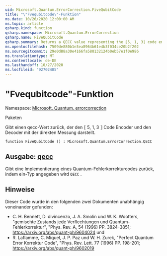 ```yaml
---
uid: Microsoft.Quantum.ErrorCorrection.FiveQubitCode
title: "\"Fvequbitcode\"-Funktion"
ms.date: 10/26/2020 12:00:00 AM
ms.topic: article
qsharp.kind: function
qsharp.namespace: Microsoft.Quantum.ErrorCorrection
qsharp.name: FiveQubitCode
qsharp.summary: Returns a QECC value representing the ⟦5, 1, 3⟧ code encoder and decoder with in-place syndrome measurement.
ms.openlocfilehash: 7509de880b1e3ea8964b61e4b3f034ce20b2f202
ms.sourcegitcommit: 29e0d88a30e4166fa580132124b0eb57e1f0e986
ms.translationtype: MT
ms.contentlocale: de-DE
ms.lasthandoff: 10/27/2020
ms.locfileid: "92702485"
---
```

# <a name="fivequbitcode-function"></a>"Fvequbitcode"-Funktion

Namespace: [Microsoft. Quantum. errorcorrection](xref:Microsoft.Quantum.ErrorCorrection)

Paketen [](https://nuget.org/packages/)


Gibt einen qecc-Wert zurück, der den ⟦ 5, 1, 3 ⟧ Code Encoder und den Decoder mit der direkten Messung darstellt.

```qsharp
function FiveQubitCode () : Microsoft.Quantum.ErrorCorrection.QECC
```


## <a name="output--qecc"></a>Ausgabe: [qecc](xref:Microsoft.Quantum.ErrorCorrection.QECC)

Gibt eine Implementierung eines Quantum-Fehlerkorrekturcodes zurück, indem ein-Typ angegeben wird `QECC` .

## <a name="remarks"></a>Hinweise

Dieser Code wurde in den folgenden zwei Dokumenten unabhängig voneinander gefunden:

- C. H. Bennett, D. divincenzo, J. A. Smolin und W. K. Wootters, "gemischte Zustands jede Verflechtungen und Quantum-Fehlerkorrektur", "Phys. Rev. A, 54 (1996) PP. 3824-3851; https://arxiv.org/abs/quant-ph/9604024 und
- R. Laflamme, C. Miquel, J. P. Paz und W. H. Zurek, "Perfect Quantum Error Korrektur Code", "Phys. Rev. Lett. 77 (1996) PP. 198-201; https://arxiv.org/abs/quant-ph/9602019